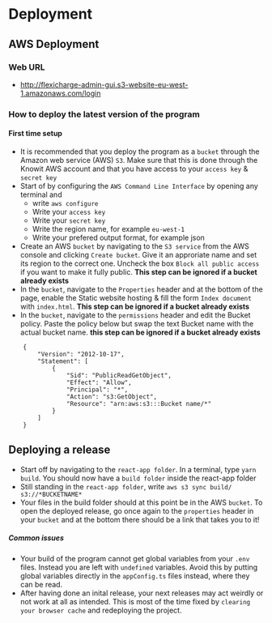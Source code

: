 # Deployment

## AWS Deployment
### Web URL
* http://flexicharge-admin-gui.s3-website-eu-west-1.amazonaws.com/login
### How to deploy the latest version of the program
#### First time setup
* It is recommended that you deploy the program as a ```bucket``` through the Amazon web service (AWS) ``S3``. Make sure that this is done through the Knowit AWS account and that you have access to your ```access key``` & ```secret key```
* Start of by configuring the ```AWS Command Line Interface``` by opening any terminal and
    * write ```aws configure```
    * Write your ```access key```
    * Write your ```secret key```
    * Write the region name, for example ```eu-west-1```
    * Write your prefered output format, for example json
* Create an AWS ```bucket``` by navigating to the ```S3 service``` from the AWS console and clicking ```Create bucket```. Give it an approriate name and set its region to the correct one. Uncheck the box ```Block all public access``` if you want to make it fully public. **This step can be ignored if a bucket already exists**
* In the ```bucket```, navigate to the ```Properties``` header and at the bottom of the page, enable the Static website hosting & fill the form ```Index document``` with ```index.html```. **This step can be ignored if a bucket already exists**
* In the ```bucket```, navigate to the ```permissions``` header and edit the Bucket policy. Paste the policy below but swap the text Bucket name with the actual bucket name. **this step can be ignored if a bucket already exists**
``` 
    {
        "Version": "2012-10-17",
        "Statement": [
            {
                "Sid": "PublicReadGetObject",
                "Effect": "Allow",
                "Principal": "*",
                "Action": "s3:GetObject",
                "Resource": "arn:aws:s3:::Bucket name/*"
            }
        ]
    }
 ```

## Deploying a release
* Start off by navigating to the ```react-app folder```. In a terminal, type ```yarn build```. You should now have a ```build folder``` inside the react-app folder
* Still standing in the ```react-app folder```, write ```aws s3 sync build/ s3://*BUCKETNAME*```
* Your files in the build folder should at this point be in the AWS ```bucket```. To open the deployed release, go once again to the ```properties``` header in your ```bucket``` and at the bottom there should be a link that takes you to it!


##### Common issues
* Your build of the program cannot get global variables from your ```.env``` files. Instead you are left with ```undefined``` variables. Avoid this by putting global variables directly in the ```appConfig.ts``` files instead, where they can be read.
* After having done an inital release, your next releases may act weirdly or not work at all as intended. This is most of the time fixed by ```clearing your browser cache``` and redeploying the project.

